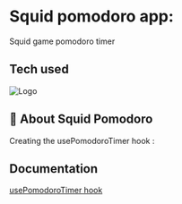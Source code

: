 # Squid pomodoro app:
Squid game pomodoro timer
## Tech used

 ![Logo](https://external-content.duckduckgo.com/iu/?u=http%3A%2F%2Fblog.teamtreehouse.com%2Fwp-content%2Fuploads%2F2017%2F08%2Freact-logo.png&f=1&nofb=1)

## 🚀 About Squid Pomodoro

Creating the  usePomodoroTimer hook  : 

## Documentation

[ usePomodoroTimer hook](https://github.com/aurore-ry/podomoro-app/tree/main/src/hooks)

